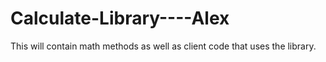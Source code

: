 # Calculate-Library----Alex
This will contain math methods as well as client code that uses the library.
